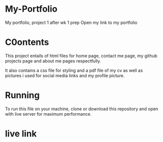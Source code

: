 # My-Portfolio
My portfolio, project 1 after wk 1 prep
Open my link to my portfolio

# C0ontents
This  project entails of html files for home page, contact me page, my github projects page and about me pages respectfully.

It also contains a css file for styling and a pdf file of my cv as well as pictures i used for social media links and my profile picture.


# Running
To run this file on your machine, clone or download this repository and open with live server for maximum performance.

# live link
